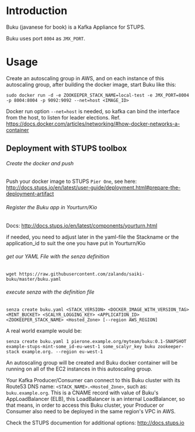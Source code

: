 Introduction
============
Buku (javanese for book) is a Kafka Appliance for STUPS.

Buku uses port ```8004``` as ```JMX_PORT```.

Usage
=====
Create an autoscaling group in AWS, and on each instance of this autoscaling group, after building the docker image, start Buku like this:
```
sudo docker run -d -e ZOOKEEPER_STACK_NAME=local-test -e JMX_PORT=8004 -p 8004:8004 -p 9092:9092 --net=host <IMAGE_ID>
```
Docker run option ```--net=host``` is needed, so kafka can bind the interface from the host, to listen for leader elections. Ref. https://docs.docker.com/articles/networking/#how-docker-networks-a-container

Deployment with STUPS toolbox
-----------------------------

###### Create the docker and push

Push your docker image to STUPS ```Pier One```, see here: http://docs.stups.io/en/latest/user-guide/deployment.html#prepare-the-deployment-artifact

###### Register the Buku app in Yourturn/Kio

Docs: http://docs.stups.io/en/latest/components/yourturn.html

if needed, you need to adjust later in the yaml-file the Stackname or the application_id to suit the one you have put in Yourturn/Kio

###### get our YAML File with the senza definition
```
wget https://raw.githubusercontent.com/zalando/saiki-buku/master/buku.yaml
```

###### execute senza with the definition file

```
senza create buku.yaml <STACK_VERSION> <DOCKER_IMAGE_WITH_VERSION_TAG> <MINT_BUCKET> <SCALYR_LOGGING_KEY> <APPLICATION_ID> <ZOOKEEPER_STACK_NAME> <Hosted_Zone> [--region AWS_REGION]
```

A real world example would be:
```
senza create buku.yaml 1 pierone.example.org/myteam/buku:0.1-SNAPSHOT example-stups-mint-some_id-eu-west-1 some_scalyr_key buku zookeeper-stack example.org. --region eu-west-1
```

An autoscaling group will be created and Buku docker container will be running on all of the EC2 instances in this autoscaling group.

Your Kafka Producer/Consumer can connect to this Buku cluster with its Route53 DNS name: ```<STACK_NAME>.<Hosted_Zone>```, such as: ```buku.example.org```. This is a CNAME record with value of Buku's AppLoadBalancer (ELB), this LoadBalancer is an internal LoadBalancer, so that means, in order to access this Buku cluster, your Producer or Consumer also need to be deployed in the same region's VPC in AWS.

Check the STUPS documention for additional options:
http://docs.stups.io
